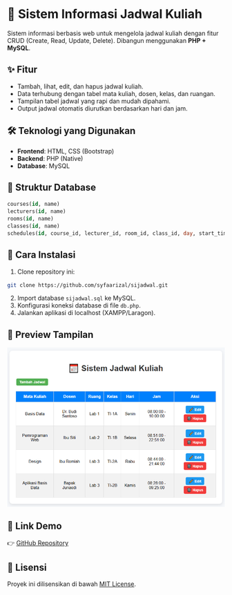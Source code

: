 # 📅 Sistem Informasi Jadwal Kuliah


Sistem informasi berbasis web untuk mengelola jadwal kuliah dengan fitur CRUD (Create, Read, Update, Delete). Dibangun menggunakan **PHP + MySQL**.


## ✨ Fitur
- Tambah, lihat, edit, dan hapus jadwal kuliah.
- Data terhubung dengan tabel mata kuliah, dosen, kelas, dan ruangan.
- Tampilan tabel jadwal yang rapi dan mudah dipahami.
- Output jadwal otomatis diurutkan berdasarkan hari dan jam.


## 🛠️ Teknologi yang Digunakan
- **Frontend**: HTML, CSS (Bootstrap)
- **Backend**: PHP (Native)
- **Database**: MySQL


## 📂 Struktur Database
```sql
courses(id, name)
lecturers(id, name)
rooms(id, name)
classes(id, name)
schedules(id, course_id, lecturer_id, room_id, class_id, day, start_time, end_time)
```


## 🚀 Cara Instalasi
1. Clone repository ini:
```bash
git clone https://github.com/syfaarizal/sijadwal.git
```
2. Import database `sijadwal.sql` ke MySQL.
3. Konfigurasi koneksi database di file `db.php`.
4. Jalankan aplikasi di localhost (XAMPP/Laragon).


## 📸 Preview Tampilan
![Preview](./assets/img/preview-jadwal.png)


## 🔗 Link Demo
👉 [GitHub Repository](https://github.com/syfaarizal/sijadwal)


## 📜 Lisensi
Proyek ini dilisensikan di bawah [MIT License](LICENSE).